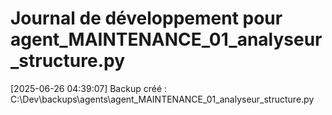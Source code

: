 # Journal de développement pour agent_MAINTENANCE_01_analyseur_structure.py

[2025-06-26 04:39:07] Backup créé : C:\Dev\backups\agents\agent_MAINTENANCE_01_analyseur_structure.py
